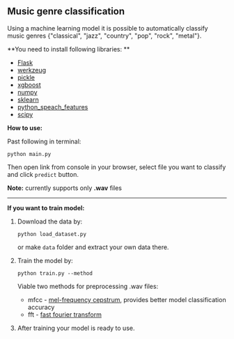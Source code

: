 ## Music genre classification



Using a machine learning model it is possible to automatically classify music genres {"classical", "jazz", "country", "pop", "rock", "metal"}. 



**You need to install following libraries: **

* [Flask](#https://flask.palletsprojects.com/)
* [werkzeug](https://werkzeug.palletsprojects.com/)
* [pickle](#https://docs.python.org/3/library/pickle.html)
* [xgboost](#https://xgboost.readthedocs.io/en/latest/python/python_intro.html)
* [numpy](#https://numpy.org/)
* [sklearn](#https://scikit-learn.org/stable/)
* [python_speach_features](#https://python-speech-features.readthedocs.io/en/latest/)
* [scipy](#https://www.scipy.org/)



**How to use:**

Past following in terminal:

```
python main.py
```

Then open link from console in your browser, select file you want to classify and click `predict` button.

**Note:** currently supports only **.wav** files 

<hr>

**If you want to train model:**

1. Download the data by:

   ```
   python load_dataset.py
   ```

   or make `data` folder and extract your own data there.

2. Train the model by:

   ```
   python train.py --method
   ```

   Viable two methods for preprocessing .wav files:

   * mfcc - [mel-frequency cepstrum](#https://en.wikipedia.org/wiki/Mel-frequency_cepstrum), provides better model classification accuracy
   * fft - [fast fourier transform](#https://en.wikipedia.org/wiki/Fast_Fourier_transform)

3. After training your model is ready to use.



